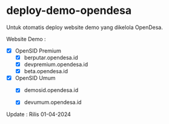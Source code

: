# deploy-demo-opendesa
Untuk otomatis deploy website demo yang dikelola OpenDesa.

Website Demo : <br>
- [x] OpenSID Premium <br>
  - [x] berputar.opendesa.id <br>
  - [x] devpremium.opendesa.id <br>
  - [x] beta.opendesa.id <br>

- [x] OpenSID Umum <br>
  - [x] demosid.opendesa.id <br>
  - [x] devumum.opendesa.id <br>


Update : Rilis 01-04-2024
